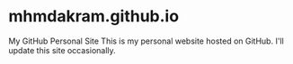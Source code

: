 # mhmdakram.github.io
My GitHub Personal Site
This is my personal website hosted on GitHub.
I'll update this site occasionally.
